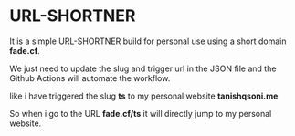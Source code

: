 # URL-SHORTNER

It is a simple URL-SHORTNER build for personal use using a short domain **fade.cf**.

We just need to update the slug and trigger url in the JSON file and the Github Actions will automate the workflow.

like i have triggered the slug **ts** to my personal website **tanishqsoni.me**

So when i go to the URL **fade.cf/ts** it will directly jump to my personal website.
